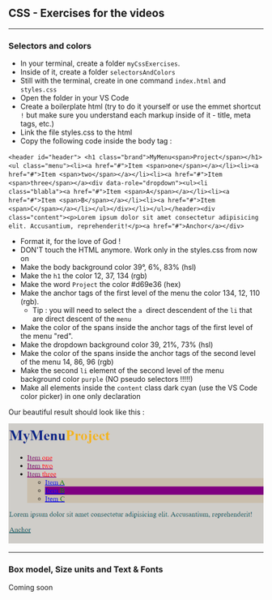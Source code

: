 ## CSS - Exercises for the videos

---

### Selectors and colors

- In your terminal, create a folder `myCssExercises`.
- Inside of it, create a folder `selectorsAndColors`
- Still with the terminal, create in one command `index.html` and `styles.css`
- Open the folder in your VS Code
- Create a boilerplate html (try to do it yourself or use the emmet shortcut  `!` but make sure you understand each markup inside of it - title, meta tags, etc.)
- Link the file styles.css to the html
- Copy the following code inside the body tag :

`<header id="header"> <h1 class="brand">MyMenu<span>Project</span></h1> <ul class="menu"><li><a href="#">Item <span>one</span></a></li><li><a href="#">Item <span>two</span></a></li><li><a href="#">Item <span>three</span></a><div data-role="dropdown"><ul><li class="blabla"><a href="#">Item <span>A</span></a></li><li><a href="#">Item <span>B</span></a></li><li><a href="#">Item <span>C</span></a></li></ul></div></li></ul></header><div class="content"><p>Lorem ipsum dolor sit amet consectetur adipisicing elit. Accusantium,
reprehenderit!</p><a href="#">Anchor</a></div>`

- Format it, for the love of God !
- DON'T touch the HTML anymore. Work only in the styles.css from now on
- Make the body background color 39°, 6%, 83% (hsl)
- Make the `h1` the color 12, 37, 134 (rgb)
- Make the word `Project` the color #d69e36 (hex)
- Make the anchor tags of the first level of the menu the color 134, 12, 110 (rgb).
  - Tip : you will need to select the `a`  direct descendent of the `li` that are direct descent of the `menu`
- Make the color of the spans inside the anchor tags of the first level of the menu "red".
- Make the dropdown background color 39, 21%, 73% (hsl)
- Make the color of the spans inside the anchor tags of the second level of the menu 14, 86, 96 (rgb)
- Make the second `li` element of the second level of the menu background color `purple` (NO pseudo selectors !!!!!)
- Make all elements inside the `content` class dark cyan (use the VS Code color picker) in one only declaration

Our beautiful result should look like this :

![Alt text](image.png)

---

### Box model, Size units and Text & Fonts

Coming soon
